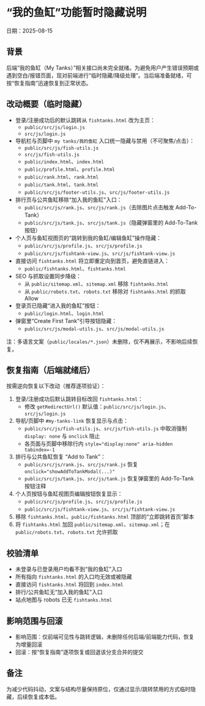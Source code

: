 # “我的鱼缸”功能暂时隐藏说明

日期：2025-08-15

## 背景
后端“我的鱼缸（My Tanks）”相关接口尚未完全就绪。为避免用户产生错误预期或遇到空白/报错页面，现对前端进行“临时隐藏/降级处理”。当后端准备就绪，可按“恢复指南”迅速恢复到正常状态。

## 改动概要（临时隐藏）
- 登录/注册成功后的默认跳转从 `fishtanks.html` 改为主页：
  - `public/src/js/login.js`
  - `src/js/login.js`
- 导航栏与页脚中 `my tanks/我的鱼缸` 入口统一隐藏与禁用（不可聚焦/点击）：
  - `public/src/js/fish-utils.js`
  - `src/js/fish-utils.js`
  - `public/index.html`、`index.html`
  - `public/profile.html`、`profile.html`
  - `public/rank.html`、`rank.html`
  - `public/tank.html`、`tank.html`
  - `public/src/js/footer-utils.js`、`src/js/footer-utils.js`
- 排行页与公共鱼缸移除“加入我的鱼缸”入口：
  - `public/src/js/rank.js`、`src/js/rank.js`（去除图片点击触发 Add-To-Tank）
  - `public/src/js/tank.js`、`src/js/tank.js`（隐藏弹窗里的 Add-To-Tank 按钮）
- 个人页与鱼缸视图页的“跳转到我的鱼缸/编辑鱼缸”操作隐藏：
  - `public/src/js/profile.js`、`src/js/profile.js`
  - `public/src/js/fishtank-view.js`、`src/js/fishtank-view.js`
- 直接访问 `fishtanks.html` 将立即重定向到首页，避免直链进入：
  - `public/fishtanks.html`、`fishtanks.html`
- SEO 与抓取设置同步降级：
  - 从 `public/sitemap.xml`、`sitemap.xml` 移除 `fishtanks.html`
  - 从 `public/robots.txt`、`robots.txt` 移除对 `fishtanks.html` 的抓取 Allow
- 登录页已隐藏“进入我的鱼缸”按钮：
  - `public/login.html`、`login.html`
- 弹窗里“Create First Tank”引导按钮隐藏：
  - `public/src/js/modal-utils.js`、`src/js/modal-utils.js`

注：多语言文案（`public/locales/*.json`）未删除，仅不再展示，不影响后续恢复。

## 恢复指南（后端就绪后）
按需逆向恢复以下改动（推荐逐项验证）：
1) 登录/注册成功后默认跳转目标改回 `fishtanks.html`：
   - 修改 `getRedirectUrl()` 默认值：`public/src/js/login.js`、`src/js/login.js`
2) 导航/页脚中 `#my-tanks-link` 恢复显示与点击：
   - `public/src/js/fish-utils.js`、`src/js/fish-utils.js` 中取消强制 `display: none` 与 `onclick` 阻止
   - 各页面与页脚中移除行内 `style="display:none" aria-hidden tabindex=-1`
3) 排行与公共鱼缸恢复 “Add to Tank”：
   - `public/src/js/rank.js`、`src/js/rank.js` 恢复 `onclick="showAddToTankModal(...)"`
   - `public/src/js/tank.js`、`src/js/tank.js` 恢复弹窗里的 Add-To-Tank 按钮注释
4) 个人页按钮与鱼缸视图页编辑按钮恢复显示：
   - `public/src/js/profile.js`、`src/js/profile.js`
   - `public/src/js/fishtank-view.js`、`src/js/fishtank-view.js`
5) 移除 `fishtanks.html`、`public/fishtanks.html` 顶部的“立即跳转首页”脚本
6) 将 `fishtanks.html` 加回 `public/sitemap.xml`、`sitemap.xml`；在 `public/robots.txt`、`robots.txt` 允许抓取

## 校验清单
- 未登录与已登录用户均看不到“我的鱼缸”入口
- 所有指向 `fishtanks.html` 的入口均无效或被隐藏
- 直接访问 `fishtanks.html` 将回到 `index.html`
- 排行/公共鱼缸无“加入我的鱼缸”入口
- 站点地图与 robots 已无 `fishtanks.html`

## 影响范围与回滚
- 影响范围：仅前端可见性与跳转逻辑，未删除任何后端/前端能力代码，恢复为增量回滚
- 回滚：按“恢复指南”逐项恢复或回退该分支合并的提交

## 备注
为减少代码抖动，文案与结构尽量保持原位，仅通过显示/跳转禁用的方式临时隐藏，后续恢复成本低。


